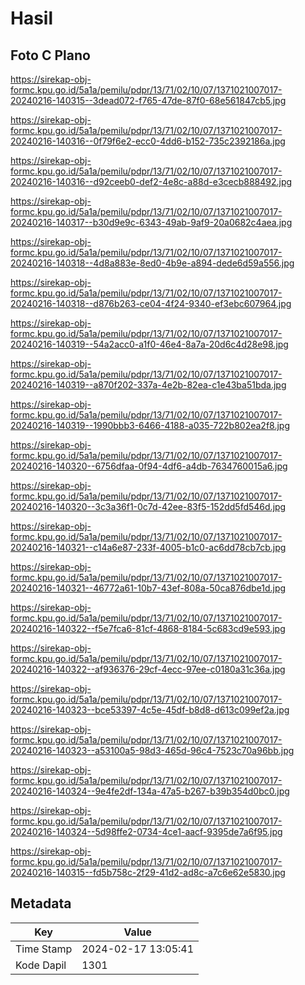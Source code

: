 # Hasil

## Foto C Plano

https://sirekap-obj-formc.kpu.go.id/5a1a/pemilu/pdpr/13/71/02/10/07/1371021007017-20240216-140315--3dead072-f765-47de-87f0-68e561847cb5.jpg

https://sirekap-obj-formc.kpu.go.id/5a1a/pemilu/pdpr/13/71/02/10/07/1371021007017-20240216-140316--0f79f6e2-ecc0-4dd6-b152-735c2392186a.jpg

https://sirekap-obj-formc.kpu.go.id/5a1a/pemilu/pdpr/13/71/02/10/07/1371021007017-20240216-140316--d92ceeb0-def2-4e8c-a88d-e3cecb888492.jpg

https://sirekap-obj-formc.kpu.go.id/5a1a/pemilu/pdpr/13/71/02/10/07/1371021007017-20240216-140317--b30d9e9c-6343-49ab-9af9-20a0682c4aea.jpg

https://sirekap-obj-formc.kpu.go.id/5a1a/pemilu/pdpr/13/71/02/10/07/1371021007017-20240216-140318--4d8a883e-8ed0-4b9e-a894-dede6d59a556.jpg

https://sirekap-obj-formc.kpu.go.id/5a1a/pemilu/pdpr/13/71/02/10/07/1371021007017-20240216-140318--d876b263-ce04-4f24-9340-ef3ebc607964.jpg

https://sirekap-obj-formc.kpu.go.id/5a1a/pemilu/pdpr/13/71/02/10/07/1371021007017-20240216-140319--54a2acc0-a1f0-46e4-8a7a-20d6c4d28e98.jpg

https://sirekap-obj-formc.kpu.go.id/5a1a/pemilu/pdpr/13/71/02/10/07/1371021007017-20240216-140319--a870f202-337a-4e2b-82ea-c1e43ba51bda.jpg

https://sirekap-obj-formc.kpu.go.id/5a1a/pemilu/pdpr/13/71/02/10/07/1371021007017-20240216-140319--1990bbb3-6466-4188-a035-722b802ea2f8.jpg

https://sirekap-obj-formc.kpu.go.id/5a1a/pemilu/pdpr/13/71/02/10/07/1371021007017-20240216-140320--6756dfaa-0f94-4df6-a4db-7634760015a6.jpg

https://sirekap-obj-formc.kpu.go.id/5a1a/pemilu/pdpr/13/71/02/10/07/1371021007017-20240216-140320--3c3a36f1-0c7d-42ee-83f5-152dd5fd546d.jpg

https://sirekap-obj-formc.kpu.go.id/5a1a/pemilu/pdpr/13/71/02/10/07/1371021007017-20240216-140321--c14a6e87-233f-4005-b1c0-ac6dd78cb7cb.jpg

https://sirekap-obj-formc.kpu.go.id/5a1a/pemilu/pdpr/13/71/02/10/07/1371021007017-20240216-140321--46772a61-10b7-43ef-808a-50ca876dbe1d.jpg

https://sirekap-obj-formc.kpu.go.id/5a1a/pemilu/pdpr/13/71/02/10/07/1371021007017-20240216-140322--f5e7fca6-81cf-4868-8184-5c683cd9e593.jpg

https://sirekap-obj-formc.kpu.go.id/5a1a/pemilu/pdpr/13/71/02/10/07/1371021007017-20240216-140322--af936376-29cf-4ecc-97ee-c0180a31c36a.jpg

https://sirekap-obj-formc.kpu.go.id/5a1a/pemilu/pdpr/13/71/02/10/07/1371021007017-20240216-140323--bce53397-4c5e-45df-b8d8-d613c099ef2a.jpg

https://sirekap-obj-formc.kpu.go.id/5a1a/pemilu/pdpr/13/71/02/10/07/1371021007017-20240216-140323--a53100a5-98d3-465d-96c4-7523c70a96bb.jpg

https://sirekap-obj-formc.kpu.go.id/5a1a/pemilu/pdpr/13/71/02/10/07/1371021007017-20240216-140324--9e4fe2df-134a-47a5-b267-b39b354d0bc0.jpg

https://sirekap-obj-formc.kpu.go.id/5a1a/pemilu/pdpr/13/71/02/10/07/1371021007017-20240216-140324--5d98ffe2-0734-4ce1-aacf-9395de7a6f95.jpg

https://sirekap-obj-formc.kpu.go.id/5a1a/pemilu/pdpr/13/71/02/10/07/1371021007017-20240216-140315--fd5b758c-2f29-41d2-ad8c-a7c6e62e5830.jpg


## Metadata

| Key        | Value               |
| ---------- | ------------------- |
| Time Stamp | 2024-02-17 13:05:41 |
| Kode Dapil | 1301                |



